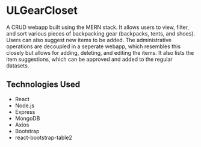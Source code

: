 # ULGearCloset

A CRUD webapp built using the MERN stack. It allows users to view, filter, and sort various pieces of backpacking gear (backpacks, tents, and shoes). 
Users can also suggest new items to be added. The administrative operations are decoupled in a seperate webapp, which resembles this closely but allows 
for adding, deleting, and editing the items. It also lists the item suggestions, which can be approved and added to the regular datasets.

## Technologies Used
- React
- Node.js
- Express
- MongoDB
- Axios
- Bootstrap
- react-bootstrap-table2
